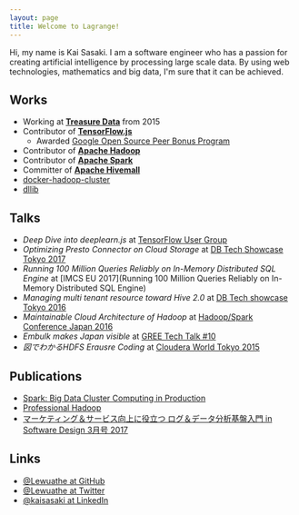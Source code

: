 ```yaml
---
layout: page
title: Welcome to Lagrange!
---
```

Hi, my name is Kai Sasaki. I am a software engineer who has a passion for creating
artificial intelligence by processing large scale data. By using web technologies, mathematics and big data,
I'm sure that it can be achieved.

## Works

* Working at **[Treasure Data](http://www.treasuredata.com/)** from 2015
* Contributor of **[TensorFlow.js](https://js.tensorflow.org/)**
  - Awarded [Google Open Source Peer Bonus Program](https://opensource.googleblog.com/2018/08/congratulations-to-open-source-peer-bonus-winners.html)
* Contributor of **[Apache Hadoop](https://github.com/apache/hadoop)**
* Contributor of **[Apache Spark](https://github.com/apache/spark)**
* Committer of **[Apache Hivemall](https://github.com/apache/incubator-hivemall)**
* [docker-hadoop-cluster](https://github.com/Lewuathe/docker-hadoop-cluster)
* [dllib](https://github.com/Lewuathe/dllib)

## Talks

* *Deep Dive into deeplearn.js* at [TensorFlow User Group](https://www.slideshare.net/lewuathe/deep-dive-into-deeplearnjs)
* *Optimizing Presto Connector on Cloud Storage* at [DB Tech Showcase Tokyo 2017](https://www.slideshare.net/lewuathe/optimizing-presto-connector-on-cloud-storage)
* *Running 100 Million Queries Reliably on In-Memory Distributed SQL Engine* at [IMCS EU 2017](Running 100 Million Queries Reliably on In-Memory Distributed SQL Engine)
* *Managing multi tenant resource toward Hive 2.0* at [DB Tech showcase Tokyo 2016](https://www.slideshare.net/lewuathe/managing-multi-tenant-resource-toward-hive-20)
* *Maintainable Cloud Architecture of Hadoop* at [Hadoop/Spark Conference Japan 2016](http://hadoop.apache.jp/hcj2016-program/)
* *Embulk makes Japan visible* at [GREE Tech Talk #10](http://labs.gree.jp/blog/2016/03/15924/)
* *図でわかるHDFS Erausre Coding* at [Cloudera World Tokyo 2015](https://www.slideshare.net/lewuathe/hdfs-erasure-coding)


## Publications

* [Spark: Big Data Cluster Computing in Production](http://as.wiley.com/WileyCDA/WileyTitle/productCd-1119254019.html)
* [Professional Hadoop](http://as.wiley.com/WileyCDA/WileyTitle/productCd-111926717X.html)
* [マーケティング＆サービス向上に役立つ ログ＆データ分析基盤入門 in Software Design 3月号 2017](http://gihyo.jp/magazine/SD/archive/2017/201703)

## Links

* [@Lewuathe at GitHub](https://github.com/Lewuathe)
* [@Lewuathe at Twitter](https://twitter.com/Lewuathe)
* [@kaisasaki at LinkedIn](https://www.linkedin.com/in/kaisasaki/)

